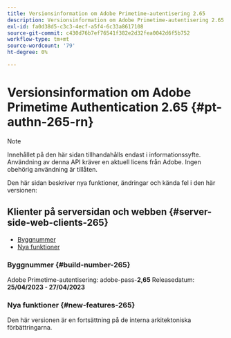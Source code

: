 ```yaml
---
title: Versionsinformation om Adobe Primetime-autentisering 2.65
description: Versionsinformation om Adobe Primetime-autentisering 2.65
exl-id: fa0d38d5-c3c3-4ecf-a5f4-6c33a8617108
source-git-commit: c430d76b7ef76541f382e2d32fea0042d6f5b752
workflow-type: tm+mt
source-wordcount: '79'
ht-degree: 0%

---
```


# Versionsinformation om Adobe Primetime Authentication 2.65 {#pt-authn-265-rn}

>[!NOTE]
>
>Innehållet på den här sidan tillhandahålls endast i informationssyfte. Användning av denna API kräver en aktuell licens från Adobe. Ingen obehörig användning är tillåten.

Den här sidan beskriver nya funktioner, ändringar och kända fel i den här versionen:

## Klienter på serversidan och webben {#server-side-web-clients-265}

* [Byggnummer](#build-number-265)
* [Nya funktioner](#new-features-265)

### Byggnummer {#build-number-265}

Adobe Primetime-autentisering: adobe-pass-**2,65**
Releasedatum: **25/04/2023 - 27/04/2023**

### Nya funktioner {#new-features-265}

Den här versionen är en fortsättning på de interna arkitektoniska förbättringarna.
